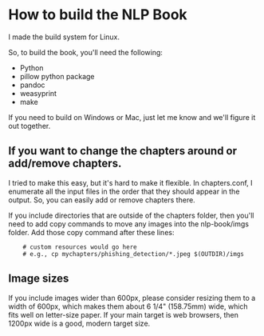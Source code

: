 # How to build the NLP Book

I made the build system for Linux.

So, to build the book, you'll need the following:

* Python
* pillow python package
* pandoc
* weasyprint
* make

If you need to build on Windows or Mac, just let me know and we'll figure it out together.

## If you want to change the chapters around or add/remove chapters.

I tried to make this easy, but it's hard to make it flexible.  In chapters.conf, I enumerate all the input files in the order that they should appear in the output.  So, you can easily add or remove chapters there.  

If you include directories that are outside of the chapters folder, then you'll need to add copy commands to move any images into the nlp-book/imgs folder.  Add those copy command after these lines:
```make
	# custom resources would go here
	# e.g., cp mychapters/phishing_detection/*.jpeg $(OUTDIR)/imgs
```

## Image sizes

If you include images wider than 600px, please consider resizing them to a width of 600px, which makes them about 6 1/4" (158.75mm) wide, which fits well on letter-size paper.  If your main target is web browsers, then 1200px wide is a good, modern target size.
